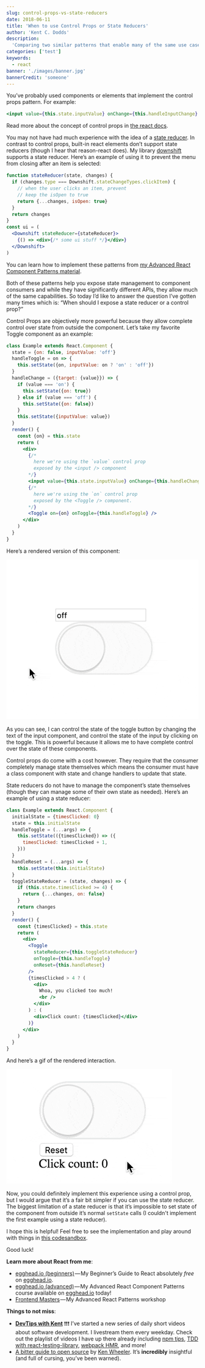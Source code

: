 ```yaml
---
slug: control-props-vs-state-reducers
date: 2018-06-11
title: 'When to use Control Props or State Reducers'
author: 'Kent C. Dodds'
description:
  'Comparing two similar patterns that enable many of the same use cases.'
categories: ['test']
keywords:
  - react
banner: './images/banner.jpg'
bannerCredit: 'someone'
---
```


You’ve probably used components or elements that implement the control props
pattern. For example:

```jsx
<input value={this.state.inputValue} onChange={this.handleInputChange} />
```

Read more about the concept of control props in
[the react docs](https://reactjs.org/docs/forms.html).

You may not have had much experience with the idea of a
[state reducer](/blog/the-state-reducer-pattern). In contrast to control props,
built-in react elements don’t support state reducers (though I hear that
reason-react does). My library
[downshift](https://github.com/downshift-js/downshift) supports a state reducer.
Here’s an example of using it to prevent the menu from closing after an item is
selected:

```jsx
function stateReducer(state, changes) {
  if (changes.type === Downshift.stateChangeTypes.clickItem) {
    // when the user clicks an item, prevent
    // keep the isOpen to true
    return {...changes, isOpen: true}
  }
  return changes
}
const ui = (
  <Downshift stateReducer={stateReducer}>
    {() => <div>{/* some ui stuff */}</div>}
  </Downshift>
)
```

You can learn how to implement these patterns from
[my Advanced React Component Patterns material](/workshops/#advanced-react-component-patterns).

Both of these patterns help you expose state management to component consumers
and while they have significantly different APIs, they allow much of the same
capabilities. So today I’d like to answer the question I’ve gotten many times
which is: “When should I expose a state reducer or a control prop?”

Control Props are objectively more powerful because they allow complete control
over state from outside the component. Let’s take my favorite Toggle component
as an example:

```jsx
class Example extends React.Component {
  state = {on: false, inputValue: 'off'}
  handleToggle = on => {
    this.setState({on, inputValue: on ? 'on' : 'off'})
  }
  handleChange = ({target: {value}}) => {
    if (value === 'on') {
      this.setState({on: true})
    } else if (value === 'off') {
      this.setState({on: false})
    }
    this.setState({inputValue: value})
  }
  render() {
    const {on} = this.state
    return (
      <div>
        {/*
          here we're using the `value` control prop
          exposed by the <input /> component
        */}
        <input value={this.state.inputValue} onChange={this.handleChange} />
        {/*
          here we're using the `on` control prop
          exposed by the <Toggle /> component.
        */}
        <Toggle on={on} onToggle={this.handleToggle} />
      </div>
    )
  }
}
```

Here’s a rendered version of this component:

![gif of the rendered component showing an input and toggle that sync their state](./images/toggle1.gif)

As you can see, I can control the state of the toggle button by changing the
text of the input component, and control the state of the input by clicking on
the toggle. This is powerful because it allows me to have complete control over
the state of these components.

Control props do come with a cost however. They require that the consumer
completely manage state themselves which means the consumer must have a class
component with state and change handlers to update that state.

State reducers do not have to manage the component’s state themselves (though
they can manage some of their own state as needed). Here’s an example of using a
state reducer:

```jsx
class Example extends React.Component {
  initialState = {timesClicked: 0}
  state = this.initialState
  handleToggle = (...args) => {
    this.setState(({timesClicked}) => ({
      timesClicked: timesClicked + 1,
    }))
  }
  handleReset = (...args) => {
    this.setState(this.initialState)
  }
  toggleStateReducer = (state, changes) => {
    if (this.state.timesClicked >= 4) {
      return {...changes, on: false}
    }
    return changes
  }
  render() {
    const {timesClicked} = this.state
    return (
      <div>
        <Toggle
          stateReducer={this.toggleStateReducer}
          onToggle={this.handleToggle}
          onReset={this.handleReset}
        />
        {timesClicked > 4 ? (
          <div>
            Whoa, you clicked too much!
            <br />
          </div>
        ) : (
          <div>Click count: {timesClicked}</div>
        )}
      </div>
    )
  }
}
```

And here’s a gif of the rendered interaction.

![gif of the rendered component showing a toggle, reset button, and counter that’s limited to 4 toggles.](./images/toggle2.gif)

Now, you could definitely implement this experience using a control prop, but I
would argue that it’s a fair bit simpler if you can use the state reducer. The
biggest limitation of a state reducer is that it’s impossible to set state of
the component from outside it’s normal `setState` calls (I couldn't implement
the first example using a state reducer).

I hope this is helpful! Feel free to see the implementation and play around with
things in [this codesandbox](https://codesandbox.io/s/n09418kvr0).

Good luck!

**Learn more about React from me**:

- [egghead.io (beginners)](http://kcd.im/beginner-react) — My Beginner’s Guide
  to React absolutely _free_ on [egghead.io](http://egghead.io/).
- [egghead.io (advanced)](http://kcd.im/advanced-react) — My Advanced React
  Component Patterns course available on [egghead.io](http://egghead.io/) today!
- [Frontend Masters](https://frontendmasters.com/workshops/advanced-react-patterns/) — My
  Advanced React Patterns workshop

**Things to not miss**:

- [**DevTips with Kent**](https://www.youtube.com/playlist?list=PLV5CVI1eNcJgCrPH_e6d57KRUTiDZgs0u)
  ❗️❗️❗️ I’ve started a new series of daily short videos about software
  development. I livestream them every weekday. Check out the playlist of videos
  I have up there already including
  [npm tips](https://www.youtube.com/watch?v=Dli_FisDdVU&list=PLV5CVI1eNcJgCrPH_e6d57KRUTiDZgs0u),
  [TDD with react-testing-library](https://www.youtube.com/watch?v=kCR3JAR7CHE&list=PLV5CVI1eNcJgCrPH_e6d57KRUTiDZgs0u),
  [webpack HMR](https://www.youtube.com/watch?v=JGXAvgVHC5A&list=PLV5CVI1eNcJgCrPH_e6d57KRUTiDZgs0u),
  and more!
- [A bitter guide to open source](https://medium.com/@ken_wheeler/a-bitter-guide-to-open-source-a8e3b6a3c1c4)
  by [Ken Wheeler](https://twitter.com/ken_wheeler). It’s **incredibly**
  insightful (and full of cursing, you’ve been warned).
